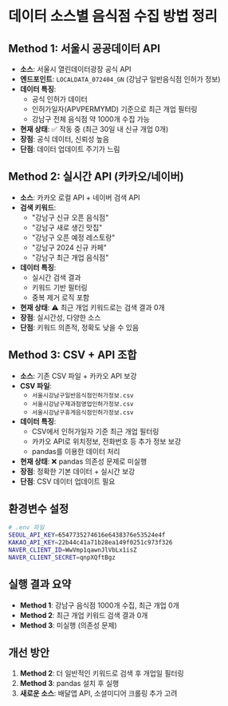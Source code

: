 # 데이터 소스별 음식점 수집 방법 정리

## Method 1: 서울시 공공데이터 API
- **소스**: 서울시 열린데이터광장 공식 API
- **엔드포인트**: `LOCALDATA_072404_GN` (강남구 일반음식점 인허가 정보)
- **데이터 특징**: 
  - 공식 인허가 데이터
  - 인허가일자(APVPERMYMD) 기준으로 최근 개업 필터링
  - 강남구 전체 음식점 약 1000개 수집 가능
- **현재 상태**: ✅ 작동 중 (최근 30일 내 신규 개업 0개)
- **장점**: 공식 데이터, 신뢰성 높음
- **단점**: 데이터 업데이트 주기가 느림

## Method 2: 실시간 API (카카오/네이버)
- **소스**: 카카오 로컬 API + 네이버 검색 API
- **검색 키워드**: 
  - "강남구 신규 오픈 음식점"
  - "강남구 새로 생긴 맛집"
  - "강남구 오픈 예정 레스토랑"
  - "강남구 2024 신규 카페"
  - "강남구 최근 개업 음식점"
- **데이터 특징**:
  - 실시간 검색 결과
  - 키워드 기반 필터링
  - 중복 제거 로직 포함
- **현재 상태**: ⚠️ 최근 개업 키워드로는 검색 결과 0개
- **장점**: 실시간성, 다양한 소스
- **단점**: 키워드 의존적, 정확도 낮을 수 있음

## Method 3: CSV + API 조합
- **소스**: 기존 CSV 파일 + 카카오 API 보강
- **CSV 파일**:
  - `서울시강남구일반음식점인허가정보.csv`
  - `서울시강남구제과점영업인허가정보.csv`
  - `서울시강남구휴게음식점인허가정보.csv`
- **데이터 특징**:
  - CSV에서 인허가일자 기준 최근 개업 필터링
  - 카카오 API로 위치정보, 전화번호 등 추가 정보 보강
  - pandas를 이용한 데이터 처리
- **현재 상태**: ❌ pandas 의존성 문제로 미실행
- **장점**: 정확한 기본 데이터 + 실시간 보강
- **단점**: CSV 데이터 업데이트 필요

## 환경변수 설정
```bash
# .env 파일
SEOUL_API_KEY=6547735274616e6438376e53524e4f
KAKAO_API_KEY=22b44c41a71b28ea149f0251c973f326
NAVER_CLIENT_ID=WwVmp1qawnJlVbLx1isZ
NAVER_CLIENT_SECRET=qnpXQftBgz
```

## 실행 결과 요약
- **Method 1**: 강남구 음식점 1000개 수집, 최근 개업 0개
- **Method 2**: 최근 개업 키워드 검색 결과 0개
- **Method 3**: 미실행 (의존성 문제)

## 개선 방안
1. **Method 2**: 더 일반적인 키워드로 검색 후 개업일 필터링
2. **Method 3**: pandas 설치 후 실행
3. **새로운 소스**: 배달앱 API, 소셜미디어 크롤링 추가 고려